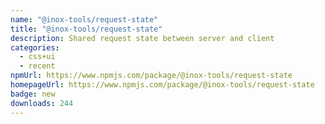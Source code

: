 ```yaml
---
name: "@inox-tools/request-state"
title: "@inox-tools/request-state"
description: Shared request state between server and client
categories:
  - css+ui
  - recent
npmUrl: https://www.npmjs.com/package/@inox-tools/request-state
homepageUrl: https://www.npmjs.com/package/@inox-tools/request-state
badge: new
downloads: 244
---
```


